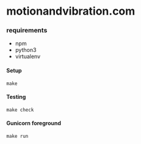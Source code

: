 # motionandvibration.com 

### requirements

* npm
* python3
* virtualenv

#### Setup

    make
    
#### Testing

    make check
   

#### Gunicorn foreground

    make run
    

